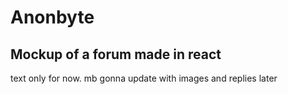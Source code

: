 # Anonbyte
## Mockup of a forum made in react
text only for now. mb gonna update with images and replies later
